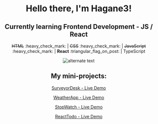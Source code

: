  <h1 align="center">Hello there, I'm Hagane3!</h1>
 <h2 align="center">Currently learning Frontend Development - JS / React</h1>
 <p align="center"><strike>HTML</strike> :heavy_check_mark: | <strike>CSS</strike> :heavy_check_mark: | <strike>JavaScript</strike> :heavy_check_mark: | <strong>React</strong> :triangular_flag_on_post: | TypeScript</p>
 
 <p align="center">
    <img src="https://github-readme-streak-stats.herokuapp.com?user=Hagane3" alt="alternate text">
 </p>

<h2 align="center"> My mini-projects: </h2>
<p align="center"><a href="https://chic-wisp-32805b.netlify.app/">SurveyorDesk - Live Demo</a></p>
<p align="center"><a href="https://fantastic-hamster-c7689e.netlify.app/">WeatherApp - Live Demo</a></p>
<p align="center"><a href="https://deluxe-melomakarona-276e47.netlify.app/">StopWatch - Live Demo</a></p>
<p align="center"><a href="https://admirable-brioche-ad67ca.netlify.app/">ReactTodo - Live Demo</a></p>

